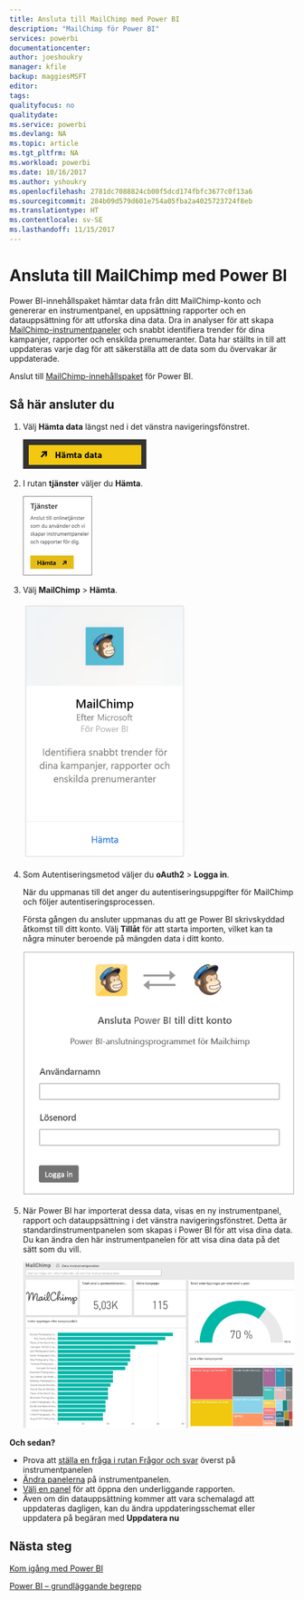 ```yaml
---
title: Ansluta till MailChimp med Power BI
description: "MailChimp för Power BI"
services: powerbi
documentationcenter: 
author: joeshoukry
manager: kfile
backup: maggiesMSFT
editor: 
tags: 
qualityfocus: no
qualitydate: 
ms.service: powerbi
ms.devlang: NA
ms.topic: article
ms.tgt_pltfrm: NA
ms.workload: powerbi
ms.date: 10/16/2017
ms.author: yshoukry
ms.openlocfilehash: 2781dc7088824cb00f5dcd174fbfc3677c0f13a6
ms.sourcegitcommit: 284b09d579d601e754a05fba2a4025723724f8eb
ms.translationtype: HT
ms.contentlocale: sv-SE
ms.lasthandoff: 11/15/2017
---
```

# <a name="connect-to-mailchimp-with-power-bi"></a>Ansluta till MailChimp med Power BI
Power BI-innehållspaket hämtar data från ditt MailChimp-konto och genererar en instrumentpanel, en uppsättning rapporter och en datauppsättning för att utforska dina data. Dra in analyser för att skapa [MailChimp-instrumentpaneler](https://powerbi.microsoft.com/integrations/mailchimp) och snabbt identifiera trender för dina kampanjer, rapporter och enskilda prenumeranter. Data har ställts in till att uppdateras varje dag för att säkerställa att de data som du övervakar är uppdaterade.

Anslut till [MailChimp-innehållspaket](https://app.powerbi.com/getdata/services/mailchimp) för Power BI.

## <a name="how-to-connect"></a>Så här ansluter du
1. Välj **Hämta data** längst ned i det vänstra navigeringsfönstret.
   
    ![](media/service-connect-to-mailchimp/pbi_getdata.png)
2. I rutan **tjänster** väljer du **Hämta**.
   
   ![](media/service-connect-to-mailchimp/pbi_getservices.png)
3. Välj **MailChimp** \> **Hämta**.
   
   ![](media/service-connect-to-mailchimp/mailchimp.png)
4. Som Autentiseringsmetod väljer du **oAuth2** \> **Logga in**.
   
    När du uppmanas till det anger du autentiseringsuppgifter för MailChimp och följer autentiseringsprocessen.
   
    Första gången du ansluter uppmanas du att ge Power BI skrivskyddad åtkomst till ditt konto. Välj **Tillåt** för att starta importen, vilket kan ta några minuter beroende på mängden data i ditt konto.
   
    ![](media/service-connect-to-mailchimp/allow.png)
5. När Power BI har importerat dessa data, visas en ny instrumentpanel, rapport och datauppsättning i det vänstra navigeringsfönstret. Detta är standardinstrumentpanelen som skapas i Power BI för att visa dina data. Du kan ändra den här instrumentpanelen för att visa dina data på det sätt som du vill.
   
   ![](media/service-connect-to-mailchimp/pbi_mailchimpnewdash.png)

**Och sedan?**

* Prova att [ställa en fråga i rutan Frågor och svar](service-q-and-a.md) överst på instrumentpanelen
* [Ändra panelerna](service-dashboard-edit-tile.md) på instrumentpanelen.
* [Välj en panel](service-dashboard-tiles.md) för att öppna den underliggande rapporten.
* Även om din datauppsättning kommer att vara schemalagd att uppdateras dagligen, kan du ändra uppdateringsschemat eller uppdatera på begäran med **Uppdatera nu**

## <a name="next-steps"></a>Nästa steg
[Kom igång med Power BI](service-get-started.md)

[Power BI – grundläggande begrepp](service-basic-concepts.md)

